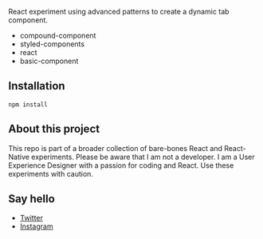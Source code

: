 React experiment using advanced patterns to create a dynamic tab component.

- compound-component
- styled-components
- react
- basic-component

## Installation

```
npm install
```

## About this project

This repo is part of a broader collection of bare-bones React and React-Native experiments. Please be aware that I am not a developer. I am a User Experience Designer with a passion for coding and React. Use these experiments with caution.

## Say hello
- [Twitter](http://www.twitter.com/diegooriani)
- [Instagram](http://instagram.com/doplayground)